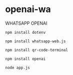 # openai-wa
WHATSAPP OPENAI

`npm install dotenv`

`npm install whatsapp-web.js`

`npm install qr-code-terminal`

`npm install openai`

`node app.js`

